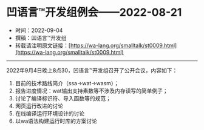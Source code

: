 # 凹语言™开发组例会——2022-08-21

- 时间：2022-09-04
- 撰稿：凹语言™开发组
- 转载请注明原文链接：[https://wa-lang.org/smalltalk/st0009.html](https://wa-lang.org/smalltalk/st0009.html)

---

2022年9月4日晚上8点30，凹语言™开发组召开了公开会议，内容如下：

1. 目前的技术路线简介（ssa->wat->wasm）；
1. 报告进度情况：wat输出支持素数等不涉及内存读写的简单例子；
1. 讨论了编译标识符、导入函数等的规范；
1. 网页运行改进的讨论
1. 在线编译运行环境设计的讨论
1. 以wa语法构建运行时库的方案讨论
